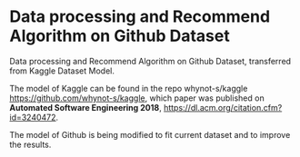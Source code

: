 # Data processing and Recommend Algorithm on Github Dataset

Data processing and Recommend Algorithm on Github Dataset, transferred from Kaggle Dataset Model.

The model of Kaggle can be found in the repo whynot-s/kaggle https://github.com/whynot-s/kaggle, which paper was published on **Automated Software Engineering 2018**, https://dl.acm.org/citation.cfm?id=3240472.

The model of Github is being modified to fit current dataset and to improve the results.
